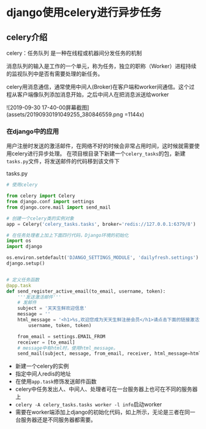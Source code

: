 # django使用celery进行异步任务

## celery介绍

celery：任务队列
是一种在线程或机器间分发任务的机制

消息队列的输入是工作的一个单元，称为任务，独立的职称（Worker）进程持续的监视队列中是否有需要处理的新任务。

celery用消息通信，通常使用中间人(Broker)在客户端和worker间通信。这个过程从客户端像队列添加消息开始，之后中间人在把消息派送给worker


![2019-09-30 17-40-00屏幕截图](assets/20190930191049255_380846559.png =1144x)

### 在django中的应用
用户注册时发送的激活邮件，在网络不好的时候会非常占用时间，这时候就需要使用celery进行异步处理。
在项目根目录下新建一个`celery_tasks`的包，新建`tasks.py`文件，将发送邮件的代码移到该文件下

tasks.py
```python
# 使用celery

from celery import Celery
from django.conf import settings
from django.core.mail import send_mail

# 创建一个celery类的实例对象
app = Celery('celery_tasks.tasks', broker='redis://127.0.0.1:6379/8')

# 在任务处理者上加上下面四行代码，Django环境的初始化
import os
import django

os.environ.setdefault('DJANGO_SETTINGS_MODULE', 'dailyfresh.settings')
django.setup()


# 定义任务函数
@app.task
def send_register_active_email(to_email, username, token):
    '''发送激活邮件'''
    # 发邮件
    subject = '天天生鲜欢迎信息'
    message = ''
    html_message = '<h1>%s,欢迎您成为天天生鲜注册会员</h1>请点击下面的链接激活您的账户<br><a href="http://127.0.0.1:8000/user/active/%s">http://127.0.0.1:8000/user/active/%s</a>' % (
        username, token, token)

    from_email = settings.EMAIL_FROM
    receiver = [to_email]
    # message中有html时，使用html_message。
    send_mail(subject, message, from_email, receiver, html_message=html_message)

```
- 新建一个celery的实例
- 指定中间人redis的地址
- 在使用`app.task`修饰发送邮件函数
- celery中任务发出人、中间人、处理者可在一台服务器上也可在不同的服务器上
- `celery -A celery_tasks.tasks worker -l info`启动worker
- 需要在worker端添加上django的初始化代码，如上所示，无论是三者在同一台服务器还是不同服务器都需要。